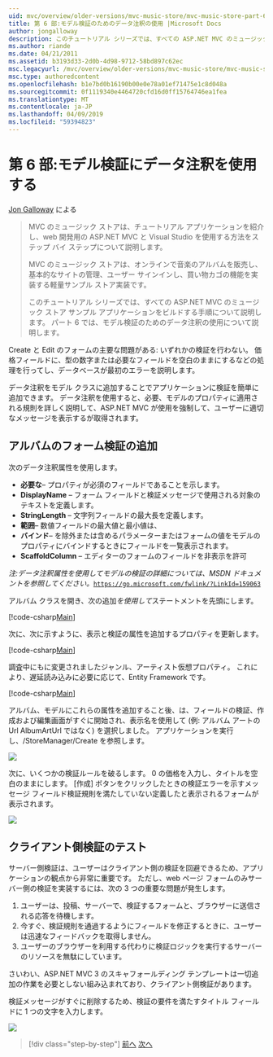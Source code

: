 ```yaml
---
uid: mvc/overview/older-versions/mvc-music-store/mvc-music-store-part-6
title: 第 6 部:モデル検証のためのデータ注釈の使用 |Microsoft Docs
author: jongalloway
description: このチュートリアル シリーズでは、すべての ASP.NET MVC のミュージック ストア サンプル アプリケーションをビルドする手順について説明します。 パート 6 では、V のモデルのデータ注釈の使用について説明しています.
ms.author: riande
ms.date: 04/21/2011
ms.assetid: b3193d33-2d0b-4d98-9712-58bd897c62ec
msc.legacyurl: /mvc/overview/older-versions/mvc-music-store/mvc-music-store-part-6
msc.type: authoredcontent
ms.openlocfilehash: b1e7bd0b16190b00e0e78a01ef71475e1c8d048a
ms.sourcegitcommit: 0f1119340e4464720cfd16d0ff15764746ea1fea
ms.translationtype: MT
ms.contentlocale: ja-JP
ms.lasthandoff: 04/09/2019
ms.locfileid: "59394823"
---
```

# <a name="part-6-using-data-annotations-for-model-validation"></a>第 6 部:モデル検証にデータ注釈を使用する

[Jon Galloway](https://github.com/jongalloway) による

> MVC のミュージック ストアは、チュートリアル アプリケーションを紹介し、web 開発用の ASP.NET MVC と Visual Studio を使用する方法をステップ バイ ステップについて説明します。  
>   
> MVC のミュージック ストアは、オンラインで音楽のアルバムを販売し、基本的なサイトの管理、ユーザー サインインし、買い物カゴの機能を実装する軽量サンプル ストア実装です。  
>   
> このチュートリアル シリーズでは、すべての ASP.NET MVC のミュージック ストア サンプル アプリケーションをビルドする手順について説明します。 パート 6 では、モデル検証のためのデータ注釈の使用について説明します。


Create と Edit のフォームの主要な問題がある: いずれかの検証を行わない。 価格フィールドに、型の数字または必要なフィールドを空白のままにするなどの処理を行ってし、データベースが最初のエラーを説明します。

データ注釈をモデル クラスに追加することでアプリケーションに検証を簡単に追加できます。 データ注釈を使用すると、必要、モデルのプロパティに適用される規則を詳しく説明して、ASP.NET MVC が使用を強制して、ユーザーに適切なメッセージを表示するが取得されます。

## <a name="adding-validation-to-our-album-forms"></a>アルバムのフォーム検証の追加

次のデータ注釈属性を使用します。

- **必要な**– プロパティが必須のフィールドであることを示します。
- **DisplayName** – フォーム フィールドと検証メッセージで使用される対象のテキストを定義します。
- **StringLength** – 文字列フィールドの最大長を定義します。
- **範囲**– 数値フィールドの最大値と最小値は、
- **バインド**– を除外または含めるパラメーターまたはフォームの値をモデルのプロパティにバインドするときにフィールドを一覧表示されます。
- **ScaffoldColumn** – エディターのフォームのフィールドを非表示を許可

*注:データ注釈属性を使用してモデルの検証の詳細については、MSDN ドキュメントを参照してください。*[`https://go.microsoft.com/fwlink/?LinkId=159063`](https://go.microsoft.com/fwlink/?LinkId=159063)

アルバム クラスを開き、次の追加*を使用して*ステートメントを先頭にします。

[!code-csharp[Main](mvc-music-store-part-6/samples/sample1.cs)]

次に、次に示すように、表示と検証の属性を追加するプロパティを更新します。

[!code-csharp[Main](mvc-music-store-part-6/samples/sample2.cs)]

調査中にもに変更されましたジャンル、アーティスト仮想プロパティ。 これにより、遅延読み込みに必要に応じて、Entity Framework です。

[!code-csharp[Main](mvc-music-store-part-6/samples/sample3.cs)]

アルバム、モデルにこれらの属性を追加すること後、は、フィールドの検証、作成および編集画面がすぐに開始され、表示名を使用して (例: アルバム アートの Url AlbumArtUrl ではなく) を選択しました。 アプリケーションを実行し、/StoreManager/Create を参照します。

![](mvc-music-store-part-6/_static/image1.png)

次に、いくつかの検証ルールを破るします。 0 の価格を入力し、タイトルを空白のままにします。 [作成] ボタンをクリックしたときの検証エラーを示すメッセージ フィールド検証規則を満たしていない定義したと表示されるフォームが表示されます。

![](mvc-music-store-part-6/_static/image2.png)

## <a name="testing-the-client-side-validation"></a>クライアント側検証のテスト

サーバー側検証は、ユーザーはクライアント側の検証を回避できるため、アプリケーションの観点から非常に重要です。 ただし、web ページ フォームのみサーバー側の検証を実装するには、次の 3 つの重要な問題が発生します。

1. ユーザーは、投稿、サーバーで、検証するフォームと、ブラウザーに送信される応答を待機します。
2. 今すぐ、検証規則を通過するようにフィールドを修正するときに、ユーザーは迅速なフィードバックを取得しません。
3. ユーザーのブラウザーを利用する代わりに検証ロジックを実行するサーバーのリソースを無駄にしています。

さいわい、ASP.NET MVC 3 のスキャフォールディング テンプレートは一切追加の作業を必要としない組み込まれており、クライアント側検証があります。

検証メッセージがすぐに削除するため、検証の要件を満たすタイトル フィールドに 1 つの文字を入力します。

![](mvc-music-store-part-6/_static/image3.png)


> [!div class="step-by-step"]
> [前へ](mvc-music-store-part-5.md)
> [次へ](mvc-music-store-part-7.md)

